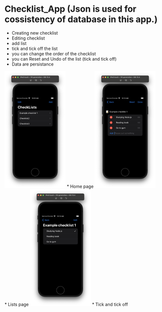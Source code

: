 # Checklist_App (Json is used for cossistency of database in this app.)

- Creating new checklist
- Editing checklist
- add list
- tick and tick off the list
- you can change the order of the checklist
- you can Reset and Undo of the list (tick and tick off)
- Data are persistance

<img src="https://github.com/Duwon98/Checklist_App/blob/main/Home.png" width = "200px"/>
* Home page
<img src="https://github.com/Duwon98/Checklist_App/blob/main/Lists.png" width = "200px"/>
* Lists page
<img src="https://github.com/Duwon98/Checklist_App/blob/main/Tick and tick off.png" width = "200px" />
* Tick and tick off
